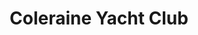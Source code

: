 ---
title: "Coleraine Yacht Club"
address: "The Marina, 4, Portstewart Rd, Coleraine, Co. Derry BT52 1RN"
tel: "028 7034 4503"
county: "Derry"
category: "Sailing"
type: "Content"
lat: "55.140541"
lng: "-6.667256"
---